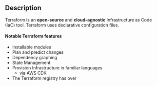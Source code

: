 ## Description
Terraform is an **open-source** and **cloud-agnostic** Infrastructure as Code (IaC) tool. Terraform uses declarative configuration files.

#### Notable Terraform features
- Installable modules
- Plan and predict changes
- Dependency graphing
- State Management
- Provision Infrastructure in familiar languages
	- via AWS CDK
- The Terraform registry has over 